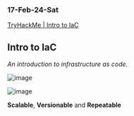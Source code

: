 ### 17-Feb-24-Sat

[TryHackMe | Intro to IaC](https://tryhackme.com/room/introtoiac)

## Intro to IaC

*An introduction to infrastructure as code.*

![image](https://github.com/r1skkam/TryHackMe-Walkthroughs/assets/58542375/92996485-db9c-4159-8e40-546562538f4a)

![image](https://github.com/r1skkam/TryHackMe-Walkthroughs/assets/58542375/b8e3e204-a97e-4b86-ab45-afef9d5a66ae)

**Scalable**, **Versionable** and **Repeatable**

